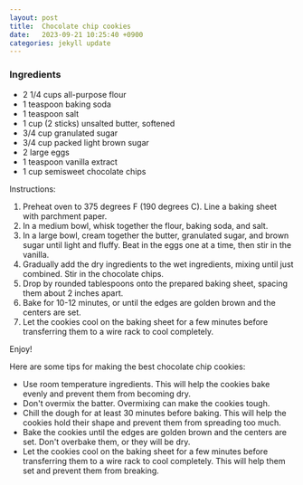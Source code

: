 ```yaml
---
layout: post
title:  Chocolate chip cookies
date:   2023-09-21 10:25:40 +0900
categories: jekyll update
---
```


### Ingredients

- 2 1/4 cups all-purpose flour
- 1 teaspoon baking soda
- 1 teaspoon salt
- 1 cup (2 sticks) unsalted butter, softened
- 3/4 cup granulated sugar
- 3/4 cup packed light brown sugar
- 2 large eggs
- 1 teaspoon vanilla extract
- 1 cup semisweet chocolate chips

Instructions:

1. Preheat oven to 375 degrees F (190 degrees C). Line a baking sheet with parchment paper.
2. In a medium bowl, whisk together the flour, baking soda, and salt.
3. In a large bowl, cream together the butter, granulated sugar, and brown sugar until light and fluffy. Beat in the eggs one at a time, then stir in the vanilla.
4. Gradually add the dry ingredients to the wet ingredients, mixing until just combined. Stir in the chocolate chips.
5. Drop by rounded tablespoons onto the prepared baking sheet, spacing them about 2 inches apart.
6. Bake for 10-12 minutes, or until the edges are golden brown and the centers are set.
7. Let the cookies cool on the baking sheet for a few minutes before transferring them to a wire rack to cool completely.

Enjoy!

Here are some tips for making the best chocolate chip cookies:

- Use room temperature ingredients. This will help the cookies bake evenly and prevent them from becoming dry.
- Don't overmix the batter. Overmixing can make the cookies tough.
- Chill the dough for at least 30 minutes before baking. This will help the cookies hold their shape and prevent them from spreading too much.
- Bake the cookies until the edges are golden brown and the centers are set. Don't overbake them, or they will be dry.
- Let the cookies cool on the baking sheet for a few minutes before transferring them to a wire rack to cool completely. This will help them set and prevent them from breaking.
